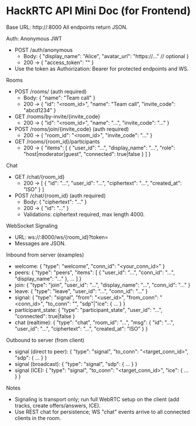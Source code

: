 # HackRTC API Mini Doc (for Frontend)

Base URL: http://<host>:8000
All endpoints return JSON.

Auth: Anonymous JWT
- POST /auth/anonymous
  - Body:
    {
      "display_name": "Alice",
      "avatar_url": "https://..." // optional
    }
  - 200 → {
    "access_token": "<JWT>"
  }
- Use the token as Authorization: Bearer <JWT> for protected endpoints and WS.

Rooms
- POST /rooms/ (auth required)
  - Body: { "name": "Team call" }
  - 200 → { "id": "<room_id>", "name": "Team call", "invite_code": "abcd1234" }
- GET /rooms/by-invite/{invite_code}
  - 200 → { "id": "<room_id>", "name": "...", "invite_code": "..." }
- POST /rooms/join/{invite_code} (auth required)
  - 200 → { "room_id": "<room_id>", "invite_code": "..." }
- GET /rooms/{room_id}/participants
  - 200 → { "items": [ { "user_id": "...", "display_name": "...", "role": "host|moderator|guest", "connected": true|false } ] }

Chat
- GET /chat/{room_id}
  - 200 → [ { "id": "...", "user_id": "...", "ciphertext": "...", "created_at": "ISO" } ]
- POST /chat/{room_id} (auth required)
  - Body: { "ciphertext": "..." }
  - 200 → { "id": "..." }
  - Validations: ciphertext required, max length 4000.

WebSocket Signaling
- URL: ws://<host>:8000/ws/{room_id}?token=<JWT>
- Messages are JSON.

Inbound from server (examples)
- welcome: { "type": "welcome", "conn_id": "<your_conn_id>" }
- peers:   { "type": "peers", "items": [ { "user_id": "...", "conn_id": "...", "display_name": "..." }, ... ] }
- join:    { "type": "join", "user_id": "...", "display_name": "...", "conn_id": "..." }
- leave:   { "type": "leave", "user_id": "...", "conn_id": "..." }
- signal:  { "type": "signal", "from": "<user_id>", "from_conn": "<conn_id>", "to_conn": "<optional>", "sdp"|"ice": { ... } }
- participant_state: { "type": "participant_state", "user_id": "...", "connected": true|false }
- chat (realtime): { "type": "chat", "room_id": "...", "msg": { "id": "...", "user_id": "...", "ciphertext": "...", "created_at": "ISO" } }

Outbound to server (from client)
- signal (direct to peer): { "type": "signal", "to_conn": "<target_conn_id>", "sdp": { ... } }
- signal (broadcast):      { "type": "signal", "sdp": { ... } }
- signal (ICE):            { "type": "signal", "to_conn": "<target_conn_id>", "ice": { ... } }

Notes
- Signaling is transport only; run full WebRTC setup on the client (add tracks, create offers/answers, ICE).
- Use REST chat for persistence; WS "chat" events arrive to all connected clients in the room.
